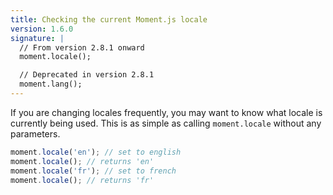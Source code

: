 ```yaml
---
title: Checking the current Moment.js locale
version: 1.6.0
signature: |
  // From version 2.8.1 onward
  moment.locale();

  // Deprecated in version 2.8.1
  moment.lang();
---
```



If you are changing locales frequently, you may want to know what locale is currently being used. This is as simple as calling `moment.locale` without any parameters.

```javascript
moment.locale('en'); // set to english
moment.locale(); // returns 'en'
moment.locale('fr'); // set to french
moment.locale(); // returns 'fr'
```
